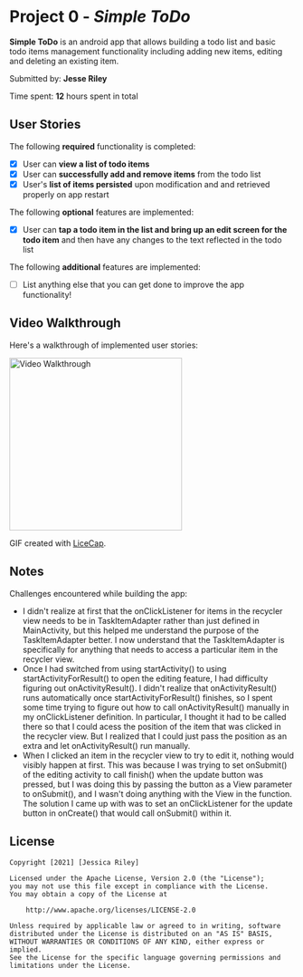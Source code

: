 # Project 0 - *Simple ToDo*

**Simple ToDo** is an android app that allows building a todo list and basic todo items management functionality including adding new items, editing and deleting an existing item.

Submitted by: **Jesse Riley**

Time spent: **12** hours spent in total

## User Stories

The following **required** functionality is completed:

* [x] User can **view a list of todo items**
* [x] User can **successfully add and remove items** from the todo list
* [x] User's **list of items persisted** upon modification and and retrieved properly on app restart

The following **optional** features are implemented:

* [x] User can **tap a todo item in the list and bring up an edit screen for the todo item** and then have any changes to the text reflected in the todo list

The following **additional** features are implemented:

* [ ] List anything else that you can get done to improve the app functionality!

## Video Walkthrough

Here's a walkthrough of implemented user stories:

<img src='https://i.imgur.com/czKwPzg.gif' title='Video Walkthrough' width='305' alt='Video Walkthrough' />

GIF created with [LiceCap](http://www.cockos.com/licecap/).

## Notes

Challenges encountered while building the app:

* I didn't realize at first that the onClickListener for items in the recycler view needs to be in TaskItemAdapter rather than just defined in MainActivity, but this helped me understand the purpose of the TaskItemAdapter better. I now understand that the TaskItemAdapter is specifically for anything that needs to access a particular item in the recycler view.
* Once I had switched from using startActivity() to using startActivityForResult() to open the editing feature, I had difficulty figuring out onActivityResult(). I didn't realize that onActivityResult() runs automatically once startActivityForResult() finishes, so I spent some time trying to figure out how to call onActivityResult() manually in my onClickListener definition. In particular, I thought it had to be called there so that I could acess the position of the item that was clicked in the recycler view. But I realized that I could just pass the position as an extra and let onActivityResult() run manually.
* When I clicked an item in the recycler view to try to edit it, nothing would visibly happen at first. This was because I was trying to set onSubmit() of the editing activity to call finish() when the update button was pressed, but I was doing this by passing the button as a View parameter to onSubmit(), and I wasn't doing anything with the View in the function. The solution I came up with was to set an onClickListener for the update button in onCreate() that would call onSubmit() within it.

## License

    Copyright [2021] [Jessica Riley]

    Licensed under the Apache License, Version 2.0 (the "License");
    you may not use this file except in compliance with the License.
    You may obtain a copy of the License at

        http://www.apache.org/licenses/LICENSE-2.0

    Unless required by applicable law or agreed to in writing, software
    distributed under the License is distributed on an "AS IS" BASIS,
    WITHOUT WARRANTIES OR CONDITIONS OF ANY KIND, either express or implied.
    See the License for the specific language governing permissions and
    limitations under the License.
